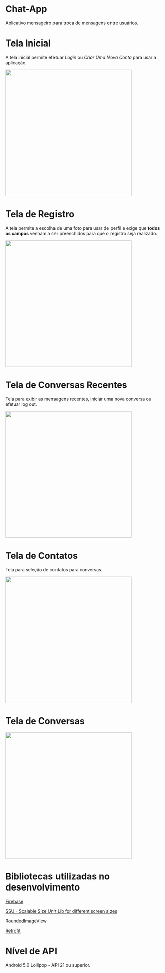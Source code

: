 # Chat-App
Aplicativo mensageiro para troca de mensagens entre usuários.

# Tela Inicial

A tela inicial permite efetuar *Login* ou *Criar Uma Nova Conta* para usar a aplicação.

<img src="https://user-images.githubusercontent.com/39638014/147498319-406bd004-0b54-481a-a988-e8aa97205a4b.png" width="400">


# Tela de Registro

A tela permite a escolha de uma foto para usar de perfil e exige que **todos os campos** venham a ser preenchidos para que o registro seja realizado.


<img src="https://user-images.githubusercontent.com/39638014/147498320-da30449c-085b-4cb8-a802-29587edfa8ba.png" width="400">


# Tela de Conversas Recentes

Tela para exibir as mensagens recentes, iniciar uma nova conversa ou efetuar log out.


<img src="https://user-images.githubusercontent.com/39638014/147499753-46bb11f1-483b-445f-b3eb-42d4978c7800.png" width="400">


# Tela de Contatos

Tela para seleção de contatos para conversas.

<img src="https://user-images.githubusercontent.com/39638014/147498935-bf25b9c8-9451-4a43-af22-8ac3a28c912f.png" width="400">

# Tela de Conversas


<img src="https://user-images.githubusercontent.com/39638014/147498934-72a1d1f6-d854-400a-b438-363bec236f5e.png" width="400">



# Bibliotecas utilizadas no desenvolvimento

[Firebase](https://firebase.google.com/docs)

[SSU - Scalable Size Unit Lib for different screen sizes](https://firebase.google.com/docs)

[RoundedImageView](https://github.com/vinc3m1/RoundedImageView)

[Retrofit](https://square.github.io/retrofit/)



# Nível de API


Android 5.0 Lollipop - API 21 ou superior.
